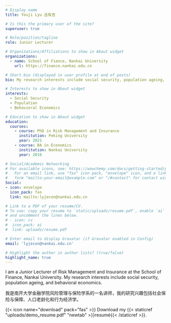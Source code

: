 ```yaml
---
# Display name
title: Youji Lyu 吕有吉

# Is this the primary user of the site?
superuser: true

# Role/position/tagline
role: Junior Lecturer

# Organizations/Affiliations to show in About widget
organizations:
  - name: School of Fiance, Nankai University
    url: https://finance.nankai.edu.cn

# Short bio (displayed in user profile at end of posts)
bio: My research interests include social security, population ageing, and behavioral economics.

# Interests to show in About widget
interests:
  - Social Security
  - Population
  - Behavioral Economics

# Education to show in About widget
education:
  courses:
    - course: PhD in Risk Management and Insurance
      institution: Peking University
      year: 2021
    - course: BA in Economics
      institution: Nankai University
      year: 2016

# Social/Academic Networking
# For available icons, see: https://wowchemy.com/docs/getting-started/page-builder/#icons
#   For an email link, use "fas" icon pack, "envelope" icon, and a link in the
#   form "mailto:your-email@example.com" or "/#contact" for contact widget.
Social:
- icon: envelope
  icon_pack: fas
  link: mailto:lyjecon@nankai.edu.cn

# Link to a PDF of your resume/CV.
# To use: copy your resume to `static/uploads/resume.pdf`, enable `ai` icons in `params.toml`,
# and uncomment the lines below.
# - icon: cv
#  icon_pack: ai
#  link: uploads/resume.pdf

# Enter email to display Gravatar (if Gravatar enabled in Config)
email: 'lyjecon@nankai.edu.cn'

# Highlight the author in author lists? (true/false)
highlight_name: true
---
```


I am a Junior Lecturer of Risk Management and Insurance at the School of Finance, Nankai University. My research interests include social security, population ageing, and behavioral economics. 

我是南开大学金融学院风险管理与保险学系的一名讲师，我的研究兴趣包括社会保险与保障、人口老龄化和行为经济学。

{{< icon name="download" pack="fas" >}} Download my {{< staticref "uploads/demo_resume.pdf" "newtab" >}}resumé{{< /staticref >}}.
